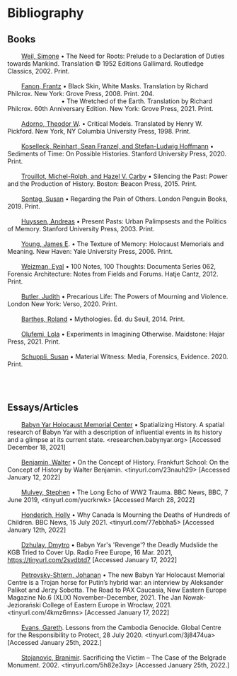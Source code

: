 <div class="half-height">

# Bibliography

</div>

## Books

&nbsp;&nbsp;&nbsp;&nbsp;&nbsp;&nbsp;&nbsp;
<u>Weil, Simone</u> • The Need for Roots: Prelude to a Declaration of Duties towards Mankind. Translation © 1952 Editions Gallimard. Routledge Classics, 2002. Print.
<br><br>&nbsp;&nbsp;&nbsp;&nbsp;&nbsp;&nbsp;&nbsp;
<u>Fanon, Frantz</u> • Black Skin, White Masks. Translation by Richard Philcrox. New York: Grove Press, 2008. Print. 204.
<br>&nbsp;&nbsp;&nbsp;&nbsp;&nbsp;&nbsp;&nbsp;&nbsp;&nbsp;&nbsp;&nbsp;&nbsp;&nbsp;&nbsp;&nbsp;&nbsp;&nbsp;&nbsp;&nbsp;&nbsp;&nbsp;&nbsp;&nbsp;&nbsp;&nbsp;&nbsp;&nbsp;&nbsp;&nbsp;&nbsp; • 
The Wretched of the Earth. Translation by Richard Philcrox. 60th Anniversary Edition. New York: Grove Press, 2021. Print.
<br><br>&nbsp;&nbsp;&nbsp;&nbsp;&nbsp;&nbsp;&nbsp;
<u>Adorno, Theodor W</u>. • Critical Models. Translated by Henry W. Pickford. New York, NY Columbia University Press, 1998. Print.
<br><br>&nbsp;&nbsp;&nbsp;&nbsp;&nbsp;&nbsp;&nbsp;
<u>Koselleck, Reinhart, Sean Franzel, and Stefan-Ludwig Hoffmann</u> • Sediments of Time: On Possible Histories. Stanford University Press, 2020. Print.
<br><br>&nbsp;&nbsp;&nbsp;&nbsp;&nbsp;&nbsp;&nbsp;
<u>Trouillot, Michel-Rolph, and Hazel V. Carby</u> • Silencing the Past: Power and the Production of History. Boston: Beacon Press, 2015. Print.
<br><br>&nbsp;&nbsp;&nbsp;&nbsp;&nbsp;&nbsp;&nbsp;
<u> Sontag, Susan</u> • Regarding the Pain of Others. London Penguin Books, 2019. Print.
<br><br>&nbsp;&nbsp;&nbsp;&nbsp;&nbsp;&nbsp;&nbsp;
<u>Huyssen, Andreas</u> • Present Pasts: Urban Palimpsests and the Politics of Memory. Stanford University Press, 2003. Print.
<br><br>&nbsp;&nbsp;&nbsp;&nbsp;&nbsp;&nbsp;&nbsp;
<u>Young, James E</u>. • The Texture of Memory: Holocaust Memorials and Meaning. New Haven: Yale University Press, 2006. Print.
<br><br>&nbsp;&nbsp;&nbsp;&nbsp;&nbsp;&nbsp;&nbsp;
<u>Weizman, Eyal</u> • 100 Notes, 100 Thoughts: Documenta Series 062, Forensic Architecture: Notes from Fields and Forums. Hatje Cantz, 2012. Print. 
<br><br>&nbsp;&nbsp;&nbsp;&nbsp;&nbsp;&nbsp;&nbsp;
<u>Butler, Judith</u> • Precarious Life: The Powers of Mourning and Violence. London New York: Verso, 2020. Print.
<br><br>&nbsp;&nbsp;&nbsp;&nbsp;&nbsp;&nbsp;&nbsp;
<u>Barthes, Roland</u> • Mythologies. Éd. du Seuil, 2014. Print.
<br><br>&nbsp;&nbsp;&nbsp;&nbsp;&nbsp;&nbsp;&nbsp;
<u>Olufemi, Lola</u> • Experiments in Imagining Otherwise. Maidstone: Hajar Press, 2021. Print.
<br><br>&nbsp;&nbsp;&nbsp;&nbsp;&nbsp;&nbsp;&nbsp;
<u>Schuppli, Susan</u> • Material Witness: Media, Forensics, Evidence. 2020. Print.


<br><br>
## Essays/Articles

&nbsp;&nbsp;&nbsp;&nbsp;&nbsp;&nbsp;&nbsp;
<u>Babyn Yar Holocaust Memorial Center</u> • Spatializing History. A spatial research of Babyn Yar with a description of influential events in its history and a glimpse at its current state. <researchen.babynyar.org> [Accessed December 18, 2021]
<br><br>&nbsp;&nbsp;&nbsp;&nbsp;&nbsp;&nbsp;&nbsp;
<u>Benjamin, Walter</u> • On the Concept of History. Frankfurt School: On the Concept of History by Walter Benjamin</u>. <tinyurl.com/23nauh29> [Accessed January 12, 2022]
<br><br>&nbsp;&nbsp;&nbsp;&nbsp;&nbsp;&nbsp;&nbsp;
<u>Mulvey, Stephen</u> • The Long Echo of WW2 Trauma. BBC News, BBC, 7 June 2019, <tinyurl.com/yucrkrwk> [Accessed March 28, 2022]
<br><br>&nbsp;&nbsp;&nbsp;&nbsp;&nbsp;&nbsp;&nbsp;
<u>Honderich, Holly</u> • Why Canada Is Mourning the Deaths of Hundreds of Children. BBC News, 15 July 2021. <tinyurl.com/77ebbha5> [Accessed January 12th, 2022]
<br><br>&nbsp;&nbsp;&nbsp;&nbsp;&nbsp;&nbsp;&nbsp;
<u>Dzhulay, Dmytro</u> • Babyn Yar's 'Revenge'? the Deadly Mudslide the KGB Tried to Cover Up. Radio Free Europe, 16 Mar. 2021, <https://tinyurl.com/2svdbtd7>  [Accessed January 17, 2022]
<br><br>&nbsp;&nbsp;&nbsp;&nbsp;&nbsp;&nbsp;&nbsp;
<u>Petrovsky-Shtern, Johanan</u> • The new Babyn Yar Holocaust Memorial Centre is a Trojan horse for Putin’s hybrid war: an interview by Aleksander Palikot and Jerzy Sobotta. The Road to PAX Caucasia, New Eastern Europe Magazine No.6 (XLIX) November–December, 2021. The Jan Nowak-Jeziorański College of Eastern Europe in Wrocław, 2021. <tinyurl.com/4kmz6mns>  [Accessed January 17, 2022]
<br><br>&nbsp;&nbsp;&nbsp;&nbsp;&nbsp;&nbsp;&nbsp;
<u>Evans, Gareth</u>. Lessons from the Cambodia Genocide. Global Centre for the Responsibility to Protect, 28 July 2020. <tinyurl.com/3j8474ua> [Accessed January 25th, 2022.]
<br><br>&nbsp;&nbsp;&nbsp;&nbsp;&nbsp;&nbsp;&nbsp;
<u>Stojanovic, Branimir</u>. Sacrificing the Victim – The Case of the Belgrade Monument. 2002. <tinyurl.com/5h82e3xy> [Accessed January 25th, 2022.]

